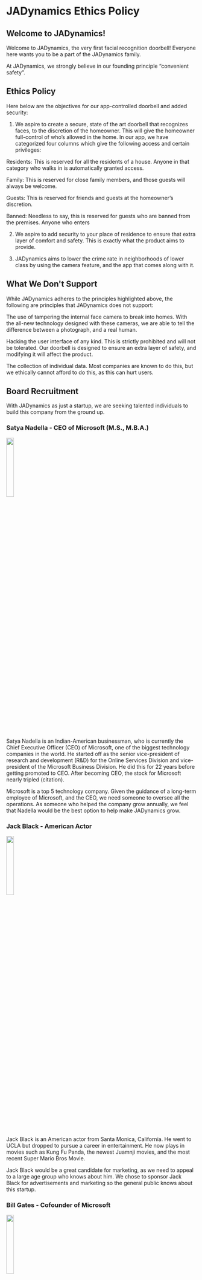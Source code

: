 # JADynamics Ethics Policy

## Welcome to JADynamics!

Welcome to JADynamics, the very first facial recognition doorbell! Everyone here wants you to be a part of the JADynamics family.

At JADynamics, we strongly believe in our founding principle “convenient safety”.

## Ethics Policy

Here below are the objectives for our app-controlled doorbell and added security:

1. We aspire to create a secure, state of the art doorbell that recognizes faces, to the discretion of the homeowner. This will give the homeowner full-control of who’s allowed in the home. In our app, we have categorized four columns which give the following access and certain privileges:

Residents: This is reserved for all the residents of a house. Anyone in that category who walks in is automatically granted access.

Family: This is reserved for close family members, and those guests will always be welcome.

Guests: This is reserved for friends and guests at the homeowner’s discretion.

Banned: Needless to say, this is reserved for guests who are banned from the premises. Anyone who enters

2. We aspire to add security to your place of residence to ensure that extra layer of comfort and safety. This is exactly what the product aims to provide.

3. JADynamics aims to lower the crime rate in neighborhoods of lower class by using the camera feature, and the app that comes along with it.

## What We Don't Support

While JADynamics adheres to the principles highlighted above, the following are principles that JADynamics does not support:

The use of tampering the internal face camera to break into homes. With the all-new technology designed with these cameras, we are able to tell the difference between a photograph, and a real human.

Hacking the user interface of any kind. This is strictly prohibited and will not be tolerated. Our doorbell is designed to ensure an extra layer of safety, and modifying it will affect the product.

The collection of individual data. Most companies are known to do this, but we ethically cannot afford to do this, as this can hurt users.

## Board Recruitment

With JADynamics as just a startup, we are seeking talented individuals to build this company from the ground up. 

### Satya Nadella - CEO of Microsoft (M.S., M.B.A.)

<img src="https://user-images.githubusercontent.com/111559647/233813128-a8db29b2-8242-4b96-955d-8a85aa9e05f5.jpg" width=20% height=20%>



Satya Nadella is an Indian-American businessman, who is currently the Chief Executive Officer (CEO) of Microsoft, one of the biggest technology companies in the world. He started off as the senior vice-president of research and development (R&D) for the Online Services Division and vice-president of the Microsoft Business Division. He did this for 22 years before getting promoted to CEO. After becoming CEO, the stock for Microsoft nearly tripled (citation).

Microsoft is a top 5 technology company. Given the guidance of a long-term employee of Microsoft, and the CEO, we need someone to oversee all the operations. As someone who helped the company grow annually, we feel that Nadella would be the best option to help make JADynamics grow.

### Jack Black - American Actor

<img src="https://user-images.githubusercontent.com/111559647/233813136-ca57e0bd-71fb-4aab-bc1c-dd28881ea50a.jpg" width=20% height=20%>

Jack Black is an American actor from Santa Monica, California. He went to UCLA but dropped to pursue a career in entertainment. He now plays in movies such as Kung Fu Panda, the newest Juamnji movies, and the most recent Super Mario Bros Movie.

Jack Black would be a great candidate for marketing, as we need to appeal to a large age group who knows about him. We chose to sponsor Jack Black for advertisements and marketing so the general public knows about this startup.

### Bill Gates - Cofounder of Microsoft

<img src="https://user-images.githubusercontent.com/111559647/233813138-e881d05d-6218-48ad-8d13-2e5c8cc6f072.jpg" width=20% height=20%>

William “Bill” Gates, is a philanthropist, entrepreneur and investor. He is widely regarded as one of the most successful businessmen of all time. He co-founded Microsoft along with his childhood best friend in 1975. He was CEO for 25 years until stepping down in January of 2000. Although he is no longer affiliated with Microsoft, he has pursued many philanthropic endeavors.

We could hire an abundance of workers who have experience with software development, but we can only hire so many of those. In order to run a successful start-up, we need someone to help with our finances and accounting. As the cofounder of Microsoft, Bill Gates has enough experience to give us the proper guidance to become the company we strive to become.
